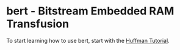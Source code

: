 # bert - Bitstream Embedded RAM Transfusion


To start learning how to use bert, start with the [Huffman Tutorial](docs/tutorials/huffman/huffman.md).


